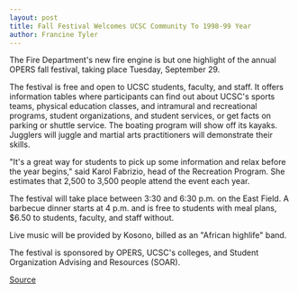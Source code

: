 ```yaml
---
layout: post
title: Fall Festival Welcomes UCSC Community To 1998-99 Year
author: Francine Tyler
---
```


The Fire Department's new fire engine is but one highlight of the annual OPERS fall festival, taking place Tuesday, September 29.

The festival is free and open to UCSC students, faculty, and staff. It offers information tables where participants can find out about UCSC's sports teams, physical education classes, and intramural and recreational programs, student organizations, and student services, or get facts on parking or shuttle service. The boating program will show off its kayaks. Jugglers will juggle and martial arts practitioners will demonstrate their skills.

"It's a great way for students to pick up some information and relax before the year begins," said Karol Fabrizio, head of the Recreation Program. She estimates that 2,500 to 3,500 people attend the event each year.

The festival will take place between 3:30 and 6:30 p.m. on the East Field. A barbecue dinner starts at 4 p.m. and is free to students with meal plans, $6.50 to students, faculty, and staff without.

Live music will be provided by Kosono, billed as an "African highlife" band.

The festival is sponsored by OPERS, UCSC's colleges, and Student Organization Advising and Resources (SOAR).

[Source](http://www1.ucsc.edu/oncampus/currents/98-99/09-21/opers.htm "Permalink to OPERS fall festival: 09-21-98")
